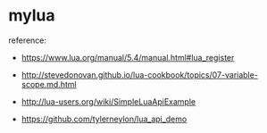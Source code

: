 # mylua

reference:

* https://www.lua.org/manual/5.4/manual.html#lua_register
* http://stevedonovan.github.io/lua-cookbook/topics/07-variable-scope.md.html


* http://lua-users.org/wiki/SimpleLuaApiExample
* https://github.com/tylerneylon/lua_api_demo

